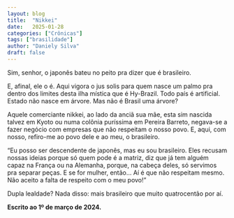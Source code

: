 ```yaml
---
layout: blog
title:  "Nikkei"
date:   2025-01-28
categories: ["Crônicas"]
tags: ["brasilidade"]
author: "Daniely Silva"
draft: false
---
```

Sim, senhor, o japonês bateu no peito pra dizer que é brasileiro.

E, afinal, ele o é. Aqui vigora o jus solis para quem nasce um palmo pra dentro dos limites desta ilha mística que é Hy-Brazil. Todo país é artificial. Estado não nasce em árvore. Mas não é Brasil uma árvore?

Aquele comerciante nikkei, ao lado da anciã sua mãe, esta sim nascida talvez em Kyoto ou numa colônia puríssima em Pereira Barreto, negava-se a fazer negócio com empresas que não respeitam o nosso povo. E, aqui, com nosso, refiro-me ao povo dele e ao meu, o brasileiro.

“Eu posso ser descendente de japonês, mas eu sou brasileiro. Eles recusam nossas ideias porque só quem pode é a matriz, diz que já tem alguém capaz na França ou na Alemanha, porque, na cabeça deles, só servimos pra separar peças. E se for mulher, então… Aí é que não respeitam mesmo. Não aceito a falta de respeito com o meu povo!”

Dupla lealdade? Nada disso: mais brasileiro que muito quatrocentão por aí.

**Escrito ao 1º de março de 2024.**
